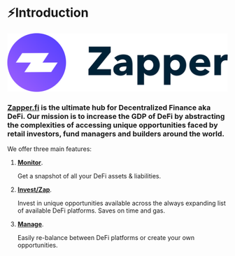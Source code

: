 # ⚡️Introduction

![](.gitbook/assets/image%20%2826%29.png)

### [Zapper.fi](https://www.zapper.fi/dashboard) is the ultimate hub for Decentralized Finance aka DeFi. Our mission is to increase the GDP of DeFi by abstracting the complexities of accessing unique opportunities faced by retail investors, fund managers and builders around the world.

We offer three main features:

1. [**Monitor**](https://www.zapper.fi/#/dashboard).

   Get a snapshot of all your DeFi assets & liabilities.

2. [**Invest/Zap**](https://www.zapper.fi/invest/).

   Invest in unique opportunities available across the always expanding list of available DeFi platforms. Saves on time and gas. 

3. [**Manage**](https://www.zapper.fi/invest).

   Easily re-balance between DeFi platforms or create your own opportunities.

